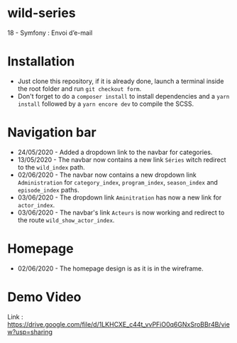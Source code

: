 # wild-series
18 - Symfony : Envoi d’e-mail

# Installation
* Just clone this repository, if it is already done, launch a terminal inside the root folder and run `git checkout form`.
* Don't forget to do a `composer install` to install dependencies and a `yarn install` followed by a `yarn encore dev` to compile the SCSS.

# Navigation bar
* 24/05/2020 - Added a dropdown link to the navbar for categories.
* 13/05/2020 - The navbar now contains a new link `Séries` witch redirect to the `wild_index` path.
* 02/06/2020 - The navbar now contains a new dropdown link `Administration` for `category_index`, `program_index`, `season_index` and `episode_index` paths.
* 03/06/2020 - The dropdown link `Aminitration` has now a new link for `actor_index`.
* 03/06/2020 - The navbar's link `Acteurs` is now working and redirect to the route `wild_show_actor_index`.

# Homepage
* 02/06/2020 - The homepage design is as it is in the wireframe.

# Demo Video
Link : https://drive.google.com/file/d/1LKHCXE_c44t_vvPFiO0q6GNxSroBBr4B/view?usp=sharing